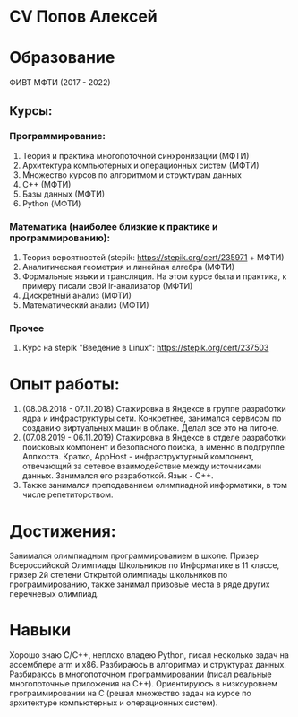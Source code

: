 # CV Попов Алексей

# Образование
ФИВТ МФТИ (2017 - 2022)
## Курсы:
### Программирование:
1) Теория и практика многопоточной синхронизации (МФТИ)
2) Архитектура компьютерных и операционных систем (МФТИ)
3) Множество курсов по алгоритмом и структурам данных
4) С++ (МФТИ)
5) Базы данных (МФТИ)
6) Python (МФТИ)
### Математика (наиболее близкие к практике и программированию):
1) Теория вероятностей (stepik: https://stepik.org/cert/235971 + МФТИ)
2) Аналитическая геометрия и линейная алгебра (МФТИ)
3) Формальные языки и трансляции. На этом курсе была и практика, к примеру писали свой lr-анализатор (МФТИ)
4) Дискретный анализ (МФТИ)
5) Математический анализ (МФТИ)
### Прочее
1) Курс на stepik "Введение в Linux": https://stepik.org/cert/237503 

# Опыт работы:
1) (08.08.2018 - 07.11.2018) Стажировка в Яндексе в группе разработки ядра и инфраструктуры сети. Конкретнее, занимался сервисом по созданию виртуальных машин в облаке. Делал все это на питоне.
2) (07.08.2019 - 06.11.2019) Стажировка в Яндексе в отделе разработки поисковых компонент и безопасного поиска, а именно в подгруппе Аппхоста. Кратко, AppHost - инфраструктурный компонент, отвечающий за сетевое взаимодействие между источниками данных. Занимался его разработкой. Язык - С++.   
3) Также занимался преподаванием олимпиадной информатики, в том числе репетиторством. 


# Достижения:
Занимался олимпиадным программированием в школе. Призер Всероссийской Олимпиады Школьников по Информатике в 11 классе, призер 2й степени Открытой олимпиады школьников по программированию, также занимал призовые места в ряде других перечневых олимпиад.

# Навыки
Хорошо знаю C/C++, неплохо владею Python, писал несколько задач на ассемблере arm и x86. Разбираюсь в алгоритмах и структурах данных. Разбираюсь в многопоточном программировании (писал реальные многопоточные приложения на C++). Ориентируюсь в низкоуровнем программировании на С (решал множество задач на курсе по архитектуре компьютерных и операционных систем). 

